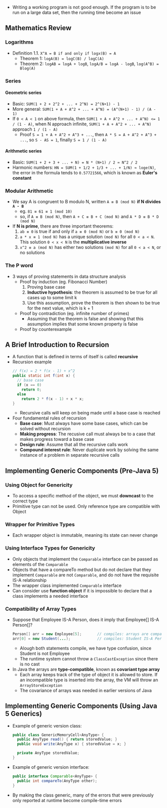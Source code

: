 - Writing a working program is not good enough. If the program is to be run on a large data set, then the running time become an issue

## Mathematics Review

### Logarithms

- Definition 1.1. `X^A = B if and only if logx(B) = A`
  - Theorem 1: `logA(B) = logC(B) / logC(A)`
  - Theorem 2: `logAB = logA + logB`, `logA/B = logA - logB`, `log(A^B) = Blog(A)`

### Series

#### Geometric series

- Basic: `SUM(1 + 2 + 2^2 + ... + 2^N) = 2^(N+1) - 1`
- More general: `SUM(1 + A + A^2 + ... + A^N) = (A^(N+1) - 1) / (A - 1)`
- If `0 < A < 1` on above formula, then `SUM(1 + A + A^2 + ... + A^N) <= 1 / (1 - A)`, when N approach infinite, `SUM(1 + A + A^2 + ... + A^N)` approach `1 / (1 - A)`
  - Proof `S = 1 + A + A^2 + A^3 + ...`, then `A * S = A + A^2 + A^3 + ...`, so `S - AS = 1`, finally `S = 1 / (1 - A)`

#### Arithmetic series

- Basic: `SUM(1 + 2 + 3 + ... + N) = N * (N+1) / 2 ≈ N^2 / 2`
- Harmonic numbers: `HN = SUM(1 + 1/2 + 1/3 + ... + 1/N) ≈ loge(N)`, the error in the formula tends to `0.57721566`, which is known as **Euler's constant**

### Modular Arithmetic

- We say A is congruent to B modulo N, written `A ≡ B (mod N)` **if N divides `A - B`**
  - eg. `81 ≡ 61 ≡ 1 (mod 10)`
  - so, if `A ≡ B (mod N)`, then `A + C ≡ B + C (mod N)` and `A * D ≡ B * D (mod N)`
- If **N is prime**, there are three important theorems:
  1. `ab ≡ 0` is true if and only if `a ≡ 0 (mod N)` or `b ≡ 0 (mod N)`
  2. `a * x ≡ 1 (mod N)` has a unique solution `(mod N)` for all `0 < a < N`. This solution `0 < x < N` is the **multiplicative inverse**
  3. `x^2 ≡ a (mod N)` has either two solutions `(mod N)` for all `0 < a < N`, or no solutions

### The P word

- 3 ways of proving statements in data structure analysis
  - Proof by induction (eg. Fibonacci Number)
    1. Proving base case
    2. **Inductive hypothesis**: the theorem is assumed to be true for all cases up to some limit k
    3. Use this assumption, prove the theorem is then shown to be true for the next value, which is k + 1
  - Proof by contradiction (eg. infinite number of primes)
    - Assuming that the theorem is false and showing that this assumption implies that some known property is false
  - Proof by counterexample

## A Brief Introduction to Recursion

- A function that is defined in terms of itself is called **recursive**
- Recursion example
  ```java
  // f(x) = 2 * f(x - 1) + x^2
  public static int f(int x) {
    // base case
    if (x == 0)
      return 0;
    else 
      return 2 * f(x - 1) + x * x;
  }
  ```
  - Recursive calls will keep on being made until a base case is reached
- Four fundamental rules of recursion
  - **Base case**: Must always have some base cases, which can be solved without recursion
  - **Making progress**: The recusive call must always be to a case that makes progress toward a base case
  - **Design rule**: Assume that all the recursive calls work
  - **Compound interest rule**: Never duplicate work by solving the same instance of a problem in separate recursive calls

## Implementing Generic Components (Pre-Java 5)

### Using Object for Genericity

- To access a specific method of the object, we must **downcast** to the correct type
- Primitive type can not be used. Only reference type are compatible with Object

### Wrapper for Primitive Types

- Each wrapper object is immutable, meaning its state can never change

### Using Interface Types for Genericity

- Only objects that implement the `Comparable` interface can be passed as elements of the `Comparable`
- Objects that have a compareTo method but do not declare that they implement `Comparable` are not `Comparable`, and do not have the requisite IS-A relationship
- The wrapper class implemented `Comparable` interface
- Can consider use **function object** if it is impossible to declare that a class implements a needed interface

### Compatibility of Array Types

- Suppose that Employee IS-A Person, does it imply that Employee[] IS-A Person[]?
  ```java
  Person[] arr = new Employee[5];       // compiles: arrays are compatible
  arr[0] = new Student(...);            // compiles: Student IS-A Person
  ```
  - Alough both statements compile, we have type confusion, since Student is not Employee
  - The runtime system cannot throw a `ClassCastException` since there is no cast
- In Java the arrays are **type-compatible**, known as **covariant type array**
  - Each array keeps track of the type of object it is allowed to store. If an incompatible type is inserted into the array, the VM will throw an `ArrayStoreException`
  - The covariance of arrays was needed in earlier versions of Java


## Implementing Generic Components (Using Java 5 Generics)

- Example of generic version class:
  ```java
  public class GenericMemoryCell<AnyType> {
    public AnyType read() { return storedValue; }
    public void write(AnyType x) { storedValue = x; }

    private AnyType storedValue;
  }
  ```
- Example of generic version interface:
  ```java
  public interface Comparable<AnyType> {
    public int compareTo(AnyType other);
  }
  ```
- By making the class generic, many of the errors that were previously only reported at runtime become compile-time errors

